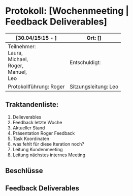 # Protokoll: [Wochenmeeting | Feedback Deliverables]

| [30.04/15:15 - ]                                                   | Ort: []  |
| ----------------------------------------------------------------------- | -------------------------- |
| Teilnehmer:<br />Laura,<br />Michael,<br />Roger,<br />Manuel,<br />Leo | Entschuldigt:<br />        |
| Protokollführung: Roger                                                 | Sitzungsleitung: Leo   |

## Traktandenliste:

1. Delieverables
2. Feedback letzte Woche
3. Aktueller Stand
4. Präsentation Roger Feedback
5. Task Koordinaten
6. was fehlt für diese Iteration noch?
7. Leitung Kundenmeeting
8. Leitung nächstes internes Meeting

## Beschlüsse

## Feedback Deliverables

